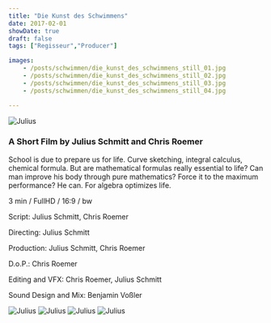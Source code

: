 ```yaml
---
title: "Die Kunst des Schwimmens"
date: 2017-02-01
showDate: true
draft: false
tags: ["Regisseur","Producer"]

images:
    - /posts/schwimmen/die_kunst_des_schwimmens_still_01.jpg
    - /posts/schwimmen/die_kunst_des_schwimmens_still_02.jpg
    - /posts/schwimmen/die_kunst_des_schwimmens_still_03.jpg
    - /posts/schwimmen/die_kunst_des_schwimmens_still_04.jpg

---
```


![Julius](/posts/schwimmen/die_kunst_des_schwimmens_still_01.jpg)

### A Short Film by Julius Schmitt and Chris Roemer

School is due to prepare us for life. Curve sketching, integral calculus, chemical formula. But are mathematical formulas really essential to life? Can man improve his body through pure mathematics? Force it to the maximum performance? He can. For algebra optimizes life.

3 min / FullHD / 16:9 / bw

Script:
Julius Schmitt, Chris Roemer

Directing:
Julius Schmitt

Production:
Julius Schmitt, Chris Roemer

D.o.P.:
Chris Roemer

Editing and VFX:
Chris Roemer, Julius Schmitt

Sound Design and Mix:
Benjamin Voßler

![Julius](/posts/schwimmen/die_kunst_des_schwimmens_still_02.jpg)
![Julius](/posts/schwimmen/die_kunst_des_schwimmens_still_03.jpg)
![Julius](/posts/schwimmen/die_kunst_des_schwimmens_still_04.jpg)
![Julius](/posts/schwimmen/die_kunst_des_schwimmens_still_05.jpg)


